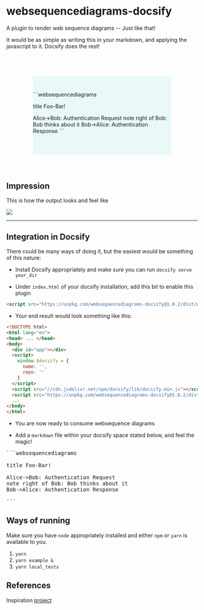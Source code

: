 # websequencediagrams-docsify

A plugin to render web sequence diagrams -- Just like that!

It would be as simple as writing this in your markdown, and applying the javascript to it. Docsify does the rest!

<div style="background-color:rgba(54, 207, 197, 0.0970588); text-align:left; vertical-align: middle; padding:40px 0; margin:70px">
```websequencediagrams

title Foo-Bar!

Alice->Bob: Authentication Request
note right of Bob: Bob thinks about it
Bob->Alice: Authentication Response
``\`

</div>

## Impression

This is how the output looks and feel like

![](assets/plugin_screenshot.png)

---

## Integration in Docsify

There could be many ways of doing it, but the easiest would be something of this nature:

- Install Docsify appropriately and make sure you can run `docsify serve your_dir`

- Under `index.html` of your docsify installation, add this bit to enable this plugin

```html
<script src="https://unpkg.com/websequencediagrams-docsify@1.0.2/dist/docsify-websequencediagrams.js"></script>
```

- Your end result would look something like this:

```html
<!DOCTYPE html>
<html lang="en">
<head> ... </head>
<body>
  <div id="app"></div>
  <script>
    window.$docsify = {
      name: '',
      repo: ''
    }
  </script>
  <script src="//cdn.jsdelivr.net/npm/docsify/lib/docsify.min.js"></script>
  <script src="https://unpkg.com/websequencediagrams-docsify@1.0.2/dist/docsify-websequencediagrams.js"></script>
  ...
</body>
</html>
```

- You are now ready to consume websequence diagrams

- Add a `markdown` file within your docsify space stated below, and feel the magic!

<pre>
```websequencediagrams

title Foo-Bar!

Alice->Bob: Authentication Request
note right of Bob: Bob thinks about it
Bob->Alice: Authentication Response

```
</pre>

## Ways of running

Make sure you have `node` appropriately installed and either `npm` or `yarn` is available to you.

1. `yarn`
2. `yarn example &`
3. `yarn local_tests`

## References

Inspiration [project](https://github.com/Leward/mermaid-docsify)